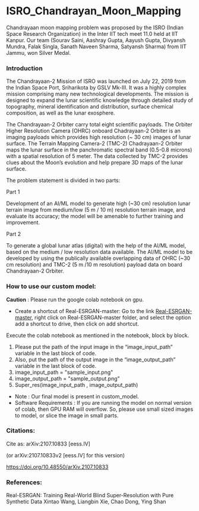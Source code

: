 # ISRO_Chandrayan_Moon_Mapping
Chandrayaan moon mapping problem was proposed by the ISRO (Indian Space Research Organization) in the Inter IIT tech meet 11.0 held at IIT Kanpur.  Our team (Sourav Saini, Aashray Gupta, Aayush Gupta, Divyansh Mundra, Falak Singla, Sanath Naveen Sharma, Satyansh Sharma) from IIT Jammu, won Silver Medal.

### Introduction

The Chandrayaan-2 Mission of ISRO was launched on July 22, 2019 from the Indian Space Port, Sriharikota by GSLV Mk-III. It was a highly complex mission comprising many new technological developments. The mission is designed to expand the lunar scientific knowledge through detailed study of topography, mineral identification and distribution, surface chemical composition, as well as the lunar exosphere. 

The Chandrayaan-2 Orbiter carry total eight scientific payloads. The Orbiter Higher Resolution Camera (OHRC) onboard Chadrayaan-2 Orbiter is an imaging payloads which provides high resolution (~ 30 cm) images of lunar surface. The Terrain Mapping Camera-2 (TMC-2) Chadrayaan-2 Orbiter maps the lunar surface in the panchromatic spectral band (0.5-0.8 microns) with a spatial resolution of 5 meter. The data collected by TMC-2 provides clues about the Moon’s evolution and help prepare 3D maps of the lunar surface.

The problem statement is divided in two parts:

Part 1

Development of an AI/ML model to generate high (~30 cm) resolution lunar terrain image from medium/low (5 m / 10 m) resolution terrain image, and evaluate its accuracy; the model will be amenable to further training and improvement.


Part 2

To generate a global lunar atlas (digital) with the help of the AI/ML model, based on the medium / low resolution data available. The AI/ML model to be developed by using the publically available overlapping data of OHRC (~30 cm resolution) and TMC-2 (5 m /10 m resolution) payload data on board Chandrayaan-2 Orbiter.

### How to use our custom model:

**Caution** : Please run the google colab notebook on gpu.

* Create a shortcut of Real-ESRGAN-master:
Go to the link [Real-ESRGAN-master](https://drive.google.com/drive/folders/1MMRjSXpHObHC2czmbljown8ILGOTrXpl), right click on Real-ESRGAN-master folder, and select the option add a shortcut to drive, then click on add shortcut.

Execute the colab notebook as mentioned in the notebook, block by block.

1. Please put the path of the input image in the “image_input_path” variable in the last block of code.
2. Also, put the path of the output image in the  “image_output_path” variable in the last block of code.
3. image_input_path = "sample_input.png"
5. image_output_path = "sample_output.png"
6. Super_res(image_input_path , image_output_path)

* Note : Our final model is present in custom_model.
* Software Requirements :  If you are running the model on normal version of colab, then GPU RAM will overflow. So, please use small sized images to model, or slice the image in small parts.

### Citations:  
Cite as:
arXiv:2107.10833 [eess.IV]
 
(or arXiv:2107.10833v2 [eess.IV] for this version)
 
https://doi.org/10.48550/arXiv.2107.10833


### References:
Real-ESRGAN: Training Real-World Blind Super-Resolution with Pure Synthetic Data
Xintao Wang, Liangbin Xie, Chao Dong, Ying Shan
